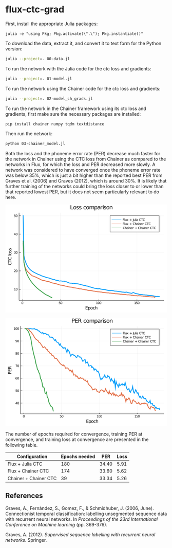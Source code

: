 # flux-ctc-grad

First, install the appropriate Julia packages:

```
julia -e "using Pkg; Pkg.activate(\".\"); Pkg.instantiate()"
```

To download the data, extract it, and convert it to text form for the Python version:

```bash
julia --project=. 00-data.jl
```

To run the network with the Julia code for the ctc loss and gradients:

```bash
julia --project=. 01-model.jl
```

To run the network using the Chainer code for the ctc loss and gradients:

```bash
julia --project=. 02-model_ch_grads.jl
```

To run the network in the Chainer framework using its ctc loss and gradients, first make sure the necessary packages are installed:

```bash
pip install chainer numpy tqdm textdistance
```

Then run the network:

```bash
python 03-chainer_model.jl
```

Both the loss and the phoneme error rate (PER) decrease much faster for the network in Chainer using the CTC loss from Chainer as compared to the networks in Flux, for which the loss and PER decreased more slowly. A network was considered to have converged once the phoneme error rate was below 35%, which is just a bit higher than the reported best PER from Graves et al. (2006) and Graves (2012), which is around 30%. It is likely that further training of the networks could bring the loss closer to or lower than that reported lowest PER, but it does not seem particularly relevant to do here.

![Image showing loss comparison](imgs/loss_comparison.png)

![Image showing PER comparison](imgs/per_comparison.png)

The number of epochs required for convergence, training PER at convergence, and training loss at convergence are presented in the following table.

Configuration         | Epochs needed | PER   | Loss
----------------------|---------------|-------|--------
Flux + Julia CTC      | 180           | 34.40 | 5.91
Flux + Chainer CTC    | 174           | 33.60 | 5.62
Chainer + Chainer CTC | 39            | 33.34 | 5.26

## References

Graves, A., Fernández, S., Gomez, F., & Schmidhuber, J. (2006, June). Connectionist temporal classification: labelling unsegmented sequence data with recurrent neural networks. In *Proceedings of the 23rd International Conference on Machine learning* (pp. 369-376).

Graves, A. (2012). *Supervised sequence labelling with recurrent neural networks*. Springer.